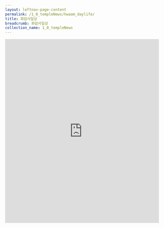 ```yaml
---
layout: leftnav-page-content
permalink: /1_0_templeNews/hwaam_daylife/
title: 화암사일상
breadcrumb: 화암사일상
collection_name: 1_0_templeNews
---
```




<iframe width="100%"
        height="600"
        src="https://m.cafe.naver.com/ca-fe/web/cafes/29963936/menus/8"
        frameborder="0"
        allow="autoplay; encrypted-media"
        allowfullscreen></iframe>